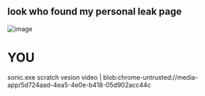 ## look who found my personal leak page

![image](https://user-images.githubusercontent.com/97200316/148633336-942705db-1655-48bf-97f5-0a2b64e228b2.png)

# YOU

sonic.exe scratch vesion video | blob:chrome-untrusted://media-app/5d724aad-4ea5-4e0e-b418-05d902acc44c
